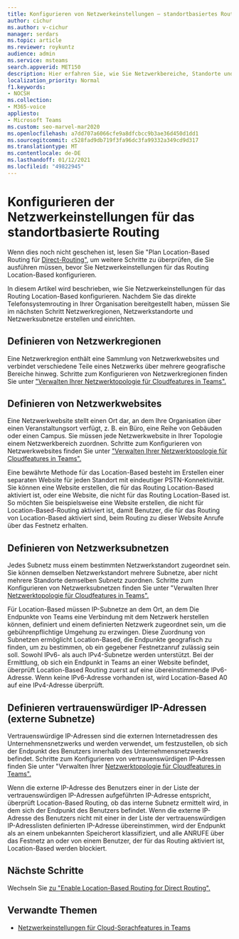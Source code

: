 ```yaml
---
title: Konfigurieren von Netzwerkeinstellungen – standortbasiertes Routing
author: cichur
ms.author: v-cichur
manager: serdars
ms.topic: article
ms.reviewer: roykuntz
audience: admin
ms.service: msteams
search.appverid: MET150
description: Hier erfahren Sie, wie Sie Netzwerkbereiche, Standorte und Subnetze für die Verwendung Location-Based für direktes Routing erstellen und einrichten.
localization_priority: Normal
f1.keywords:
- NOCSH
ms.collection:
- M365-voice
appliesto:
- Microsoft Teams
ms.custom: seo-marvel-mar2020
ms.openlocfilehash: a7dd707a6066cfe9a8dfcbcc9b3ae36d450d1dd1
ms.sourcegitcommit: c528fad9db719f3fa96dc3fa99332a349cd9d317
ms.translationtype: MT
ms.contentlocale: de-DE
ms.lasthandoff: 01/12/2021
ms.locfileid: "49822945"
---
```

# <a name="configure-network-settings-for-location-based-routing"></a>Konfigurieren der Netzwerkeinstellungen für das standortbasierte Routing

Wenn dies noch nicht geschehen ist, lesen Sie "Plan Location-Based Routing für [Direct-Routing",](location-based-routing-plan.md) um weitere Schritte zu überprüfen, die Sie ausführen müssen, bevor Sie Netzwerkeinstellungen für das Routing Location-Based konfigurieren.

In diesem Artikel wird beschrieben, wie Sie Netzwerkeinstellungen für das Routing Location-Based konfigurieren. Nachdem Sie das direkte Telefonsystemrouting in Ihrer Organisation bereitgestellt haben, müssen Sie im nächsten Schritt Netzwerkregionen, Netzwerkstandorte und Netzwerksubnetze erstellen und einrichten.

## <a name="define-network-regions"></a>Definieren von Netzwerkregionen

Eine Netzwerkregion enthält eine Sammlung von Netzwerkwebsites und verbindet verschiedene Teile eines Netzwerks über mehrere geografische Bereiche hinweg. Schritte zum Konfigurieren von Netzwerkregionen finden Sie unter ["Verwalten Ihrer Netzwerktopologie für Cloudfeatures in Teams".](manage-your-network-topology.md)

## <a name="define-network-sites"></a>Definieren von Netzwerkwebsites

Eine Netzwerkwebsite stellt einen Ort dar, an dem Ihre Organisation über einen Veranstaltungsort verfügt, z. B. ein Büro, eine Reihe von Gebäuden oder einen Campus. Sie müssen jede Netzwerkwebsite in Ihrer Topologie einem Netzwerkbereich zuordnen. Schritte zum Konfigurieren von Netzwerkwebsites finden Sie unter ["Verwalten Ihrer Netzwerktopologie für Cloudfeatures in Teams".](manage-your-network-topology.md)

Eine bewährte Methode für das Location-Based besteht im Erstellen einer separaten Website für jeden Standort mit eindeutiger PSTN-Konnektivität. Sie können eine Website erstellen, die für das Routing Location-Based aktiviert ist, oder eine Website, die nicht für das Routing Location-Based ist. So möchten Sie beispielsweise eine Website erstellen, die nicht für Location-Based-Routing aktiviert ist, damit Benutzer, die für das Routing von Location-Based aktiviert sind, beim Routing zu dieser Website Anrufe über das Festnetz erhalten.

## <a name="define-network-subnets"></a>Definieren von Netzwerksubnetzen

Jedes Subnetz muss einem bestimmten Netzwerkstandort zugeordnet sein. Sie können demselben Netzwerkstandort mehrere Subnetze, aber nicht mehrere Standorte demselben Subnetz zuordnen. Schritte zum Konfigurieren von Netzwerksubnetzen finden Sie unter "Verwalten Ihrer [Netzwerktopologie für Cloudfeatures in Teams".](manage-your-network-topology.md)

Für Location-Based müssen IP-Subnetze an dem Ort, an dem Die Endpunkte von Teams eine Verbindung mit dem Netzwerk herstellen können, definiert und einem definierten Netzwerk zugeordnet sein, um die gebührenpflichtige Umgehung zu erzwingen. Diese Zuordnung von Subnetzen ermöglicht Location-Based, die Endpunkte geografisch zu finden, um zu bestimmen, ob ein gegebener Festnetzanruf zulässig sein soll. Sowohl IPv6- als auch IPv4-Subnetze werden unterstützt. Bei der Ermittlung, ob sich ein Endpunkt in Teams an einer Website befindet, überprüft Location-Based Routing zuerst auf eine übereinstimmende IPv6-Adresse. Wenn keine IPv6-Adresse vorhanden ist, wird Location-Based A0 auf eine IPv4-Adresse überprüft.

## <a name="define-trusted-ip-addresses-external-subnets"></a>Definieren vertrauenswürdiger IP-Adressen (externe Subnetze)

Vertrauenswürdige IP-Adressen sind die externen Internetadressen des Unternehmensnetzwerks und werden verwendet, um festzustellen, ob sich der Endpunkt des Benutzers innerhalb des Unternehmensnetzwerks befindet. Schritte zum Konfigurieren von vertrauenswürdigen IP-Adressen finden Sie unter "Verwalten Ihrer [Netzwerktopologie für Cloudfeatures in Teams".](manage-your-network-topology.md)

Wenn die externe IP-Adresse des Benutzers einer in der Liste der vertrauenswürdigen IP-Adressen aufgeführten IP-Adresse entspricht, überprüft Location-Based Routing, ob das interne Subnetz ermittelt wird, in dem sich der Endpunkt des Benutzers befindet. Wenn die externe IP-Adresse des Benutzers nicht mit einer in der Liste der vertrauenswürdigen IP-Adresslisten definierten IP-Adresse übereinstimmen, wird der Endpunkt als an einem unbekannten Speicherort klassifiziert, und alle ANRUFE über das Festnetz an oder von einem Benutzer, der für das Routing aktiviert ist, Location-Based werden blockiert.

## <a name="next-steps"></a>Nächste Schritte

Wechseln Sie [zu "Enable Location-Based Routing for Direct Routing".](location-based-routing-enable.md)

## <a name="related-topics"></a>Verwandte Themen

- [Netzwerkeinstellungen für Cloud-Sprachfeatures in Teams](cloud-voice-network-settings.md)
